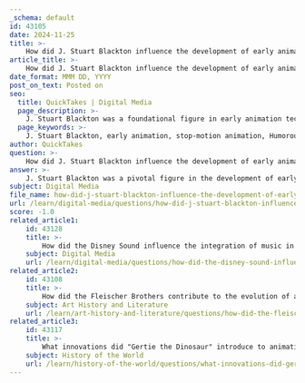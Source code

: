 ```yaml
---
_schema: default
id: 43105
date: 2024-11-25
title: >-
    How did J. Stuart Blackton influence the development of early animation techniques?
article_title: >-
    How did J. Stuart Blackton influence the development of early animation techniques?
date_format: MMM DD, YYYY
post_on_text: Posted on
seo:
  title: QuickTakes | Digital Media
  page_description: >-
    J. Stuart Blackton was a foundational figure in early animation techniques, known for his pioneering work in stop-motion and drawn animation, establishing methodologies that influenced future generations of animators.
  page_keywords: >-
    J. Stuart Blackton, early animation, stop-motion animation, Humorous Phases of Funny Faces, Vitagraph Studios, animation techniques, drawn animation, live-action animation, vaudeville, animation history
author: QuickTakes
question: >-
    How did J. Stuart Blackton influence the development of early animation techniques?
answer: >-
    J. Stuart Blackton was a pivotal figure in the development of early animation techniques, significantly influencing the medium's evolution in the early 20th century. He is often recognized as one of the first animators and is credited with creating some of the earliest examples of animated films.\n\nOne of Blackton's most notable contributions is his 1906 short film "Humorous Phases of Funny Faces," which is considered one of the earliest examples of stop-motion animation. In this film, Blackton utilized chalk drawings that appeared to come to life, showcasing the potential of combining drawn images with film. This innovative approach not only demonstrated the possibilities of animation but also laid the groundwork for future animators to explore similar techniques.\n\nAdditionally, Blackton co-founded Vitagraph Studios, where he further advanced the art of animation. His work included the use of stop-motion and drawn animation, which were groundbreaking at the time. Blackton's storytelling methods often combined live-action with animation, setting a precedent for future animated films and influencing the narrative style of the medium.\n\nHis background as a vaudeville performer, where he was known as "The Komikal Kartoonist," also played a crucial role in shaping his animation style. His experience with "lightning sketches" or high-speed drawings informed his animation techniques, allowing him to create engaging and dynamic visual narratives.\n\nOverall, J. Stuart Blackton's pioneering efforts in animation not only established him as a foundational figure in American animation but also inspired subsequent generations of animators, contributing to the rich history and development of the art form.
subject: Digital Media
file_name: how-did-j-stuart-blackton-influence-the-development-of-early-animation-techniques.md
url: /learn/digital-media/questions/how-did-j-stuart-blackton-influence-the-development-of-early-animation-techniques
score: -1.0
related_article1:
    id: 43128
    title: >-
        How did the Disney Sound influence the integration of music in animation?
    subject: Digital Media
    url: /learn/digital-media/questions/how-did-the-disney-sound-influence-the-integration-of-music-in-animation
related_article2:
    id: 43108
    title: >-
        How did the Fleischer Brothers contribute to the evolution of animation, and what are their most notable works?
    subject: Art History and Literature
    url: /learn/art-history-and-literature/questions/how-did-the-fleischer-brothers-contribute-to-the-evolution-of-animation-and-what-are-their-most-notable-works
related_article3:
    id: 43117
    title: >-
        What innovations did "Gertie the Dinosaur" introduce to animation, and why is it considered a landmark film?
    subject: History of the World
    url: /learn/history-of-the-world/questions/what-innovations-did-gertie-the-dinosaur-introduce-to-animation-and-why-is-it-considered-a-landmark-film
---
```


&nbsp;